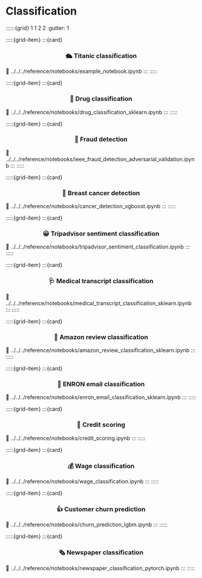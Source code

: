# Classification

::::::{grid} 1 1 2 2
:gutter: 1

:::::{grid-item}
:::{card} <h3><center>🛳️ Titanic classification</center></h3>
:link: ../../../reference/notebooks/example_notebook.ipynb
:::
:::::

:::::{grid-item}
:::{card} <h3><center>💊 Drug classification</center></h3>
:link: ../../../reference/notebooks/drug_classification_sklearn.ipynb
:::
:::::

:::::{grid-item}
:::{card} <h3><center>🥷 Fraud detection</center></h3>
:link: ../../../reference/notebooks/ieee_fraud_detection_adversarial_validation.ipynb
:::
:::::

:::::{grid-item}
:::{card} <h3><center>🏥 Breast cancer detection</center></h3>
:link: ../../../reference/notebooks/cancer_detection_xgboost.ipynb
:::
:::::

:::::{grid-item}
:::{card} <h3><center>😀 Tripadvisor sentiment classification</center></h3>
:link: ../../../reference/notebooks/tripadvisor_sentiment_classification.ipynb
:::
:::::

:::::{grid-item}
:::{card} <h3><center>🩺 Medical transcript classification</center></h3>
:link: ../../../reference/notebooks/medical_transcript_classification_sklearn.ipynb
:::
:::::

:::::{grid-item}
:::{card} <h3><center>🛒 Amazon review classification</center></h3>
:link: ../../../reference/notebooks/amazon_review_classification_sklearn.ipynb
:::
:::::

:::::{grid-item}
:::{card} <h3><center>📧 ENRON email classification</center></h3>
:link: ../../../reference/notebooks/enron_email_classification_sklearn.ipynb
:::
:::::

:::::{grid-item}
:::{card} <h3><center>🏦 Credit scoring</center></h3>
:link: ../../../reference/notebooks/credit_scoring.ipynb
:::
:::::

:::::{grid-item}
:::{card} <h3><center>💰 Wage classification</center></h3>
:link: ../../../reference/notebooks/wage_classification.ipynb
:::
:::::

:::::{grid-item}
:::{card} <h3><center> 👍 Customer churn prediction</center></h3>
:link: ../../../reference/notebooks/churn_prediction_lgbm.ipynb
:::
:::::

:::::{grid-item}
:::{card} <h3><center> 🗞️ Newspaper classification</center></h3>
:link: ../../../reference/notebooks/newspaper_classification_pytorch.ipynb
:::
:::::
